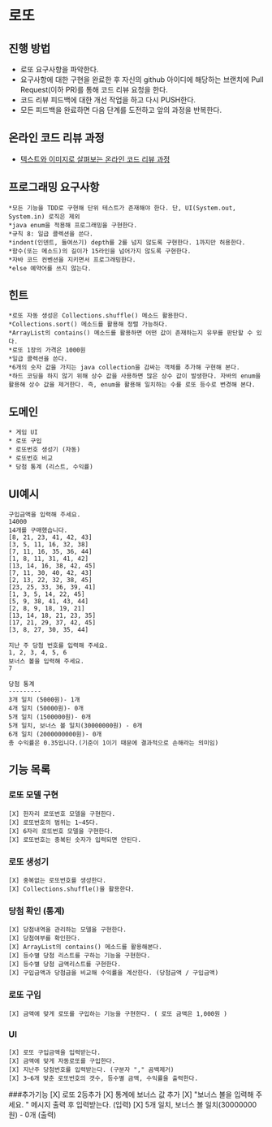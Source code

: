 # 로또
## 진행 방법
* 로또 요구사항을 파악한다.
* 요구사항에 대한 구현을 완료한 후 자신의 github 아이디에 해당하는 브랜치에 Pull Request(이하 PR)를 통해 코드 리뷰 요청을 한다.
* 코드 리뷰 피드백에 대한 개선 작업을 하고 다시 PUSH한다.
* 모든 피드백을 완료하면 다음 단계를 도전하고 앞의 과정을 반복한다.

## 온라인 코드 리뷰 과정
* [텍스트와 이미지로 살펴보는 온라인 코드 리뷰 과정](https://github.com/next-step/nextstep-docs/tree/master/codereview)

## 프로그래밍 요구사항
    *모든 기능을 TDD로 구현해 단위 테스트가 존재해야 한다. 단, UI(System.out, System.in) 로직은 제외
    *java enum을 적용해 프로그래밍을 구현한다.
    *규칙 8: 일급 콜렉션을 쓴다.
    *indent(인덴트, 들여쓰기) depth를 2를 넘지 않도록 구현한다. 1까지만 허용한다.
    *함수(또는 메소드)의 길이가 15라인을 넘어가지 않도록 구현한다.
    *자바 코드 컨벤션을 지키면서 프로그래밍한다.
    *else 예약어를 쓰지 않는다.

## 힌트
    *로또 자동 생성은 Collections.shuffle() 메소드 활용한다.
    *Collections.sort() 메소드를 활용해 정렬 가능하다.
    *ArrayList의 contains() 메소드를 활용하면 어떤 값이 존재하는지 유무를 판단할 수 있다.
    *로또 1장의 가격은 1000원
    *일급 콜렉션을 쓴다.
    *6개의 숫자 값을 가지는 java collection을 감싸는 객체를 추가해 구현해 본다.
    *하드 코딩을 하지 않기 위해 상수 값을 사용하면 많은 상수 값이 발생한다. 자바의 enum을 활용해 상수 값을 제거한다. 즉, enum을 활용해 일치하는 수를 로또 등수로 변경해 본다.

## 도메인 
    * 게임 UI 
    * 로또 구입
    * 로또번호 생성기 (자동)
    * 로또번호 비교
    * 당첨 통계 (리스트, 수익률)

## UI예시
```
구입금액을 입력해 주세요.
14000
14개를 구매했습니다.
[8, 21, 23, 41, 42, 43]
[3, 5, 11, 16, 32, 38]
[7, 11, 16, 35, 36, 44]
[1, 8, 11, 31, 41, 42]
[13, 14, 16, 38, 42, 45]
[7, 11, 30, 40, 42, 43]
[2, 13, 22, 32, 38, 45]
[23, 25, 33, 36, 39, 41]
[1, 3, 5, 14, 22, 45]
[5, 9, 38, 41, 43, 44]
[2, 8, 9, 18, 19, 21]
[13, 14, 18, 21, 23, 35]
[17, 21, 29, 37, 42, 45]
[3, 8, 27, 30, 35, 44]

지난 주 당첨 번호를 입력해 주세요.
1, 2, 3, 4, 5, 6
보너스 볼을 입력해 주세요.
7

당첨 통계
---------
3개 일치 (5000원)- 1개
4개 일치 (50000원)- 0개
5개 일치 (1500000원)- 0개
5개 일치, 보너스 볼 일치(30000000원) - 0개
6개 일치 (2000000000원)- 0개
총 수익률은 0.35입니다.(기준이 1이기 때문에 결과적으로 손해라는 의미임)      
```

## 기능 목록
### 로또 모델 구현
    [X] 한자리 로또번호 모델을 구현한다.
    [X] 로또번호의 범위는 1~45다.
    [X] 6자리 로또번호 모델을 구현한다.
    [X] 로또번호는 중복된 숫자가 입력되면 안된다.
     
### 로또 생성기
    [X] 중복없는 로또번호를 생성한다.
    [X] Collections.shuffle()을 활용한다.

### 당첨 확인 (통계)
    [X] 당첨내역을 관리하는 모델을 구현한다.
    [X] 당첨여부를 확인한다.
    [X] ArrayList의 contains() 메소드를 활용해본다.
    [X] 등수별 당첨 리스트를 구하는 기능을 구현한다.
    [X] 등수별 당첨 금액리스트를 구현한다.
    [X] 구입금액과 당첨금을 비교해 수익률을 계산한다. (당첨금액 / 구입금액)

### 로또 구입
    [X] 금액에 맞게 로또를 구입하는 기능을 구현한다. ( 로또 금액은 1,000원 )

### UI
    [X] 로또 구입금액을 입력받는다.
    [X] 금액에 맞게 자동로또를 구입한다.
    [X] 지난주 당첨번호를 입력받는다. (구분자 "," 곰백제거)
    [X] 3~6개 맞춘 로또번호의 갯수, 등수별 금액, 수익률을 출력한다.

###추가기능
    [X] 로또 2등추가
    [X] 통계에 보너스 값 추가
    [X] "보너스 볼을 입력해 주세요. " 메시지 출력 후 입력받는다. (입력)
    [X] 5개 일치, 보너스 볼 일치(30000000원) - 0개 (출력)
    